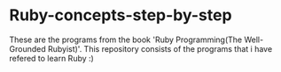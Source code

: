 # Ruby-concepts-step-by-step
These are the programs from the book 'Ruby Programming(The Well-Grounded Rubyist)'. This repository consists of the programs that i have refered to learn Ruby :)
